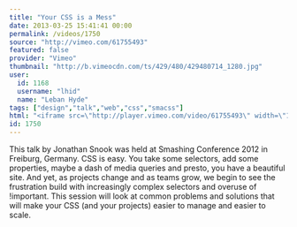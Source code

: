 ```yaml
---
title: "Your CSS is a Mess"
date: 2013-03-25 15:41:41 00:00
permalink: /videos/1750
source: "http://vimeo.com/61755493"
featured: false
provider: "Vimeo"
thumbnail: "http://b.vimeocdn.com/ts/429/480/429480714_1280.jpg"
user:
  id: 1168
  username: "lhid"
  name: "Leban Hyde"
tags: ["design","talk","web","css","smacss"]
html: "<iframe src=\"http://player.vimeo.com/video/61755493\" width=\"1280\" height=\"720\" frameborder=\"0\" webkitAllowFullScreen mozallowfullscreen allowFullScreen></iframe>"
id: 1750
---
```


This talk by Jonathan Snook was held at Smashing Conference 2012 in Freiburg, Germany.
CSS is easy. You take some selectors, add some properties, maybe a dash of media queries and presto, you have a beautiful site. And yet, as projects change and as teams grow, we begin to see the frustration build with increasingly complex selectors and overuse of !important. This session will look at common problems and solutions that will make your CSS (and your projects) easier to manage and easier to scale.